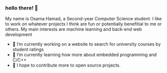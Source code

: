 ### hello there! 👋

My name is Osama Hamad, a Second-year Computer Science student. I like to work on whatever projects I think are fun or potentially benefitial to me or others. My main interests are machine learning and back-end web development

- 🔭 I’m currently working on a website to search for university courses by student ratings
- 🌱 I’m currently learning how more about embedded programming and C/C++
- 👯 I hope to contribute more to open source projects.

<!--
**osHamad/osHamad** is a ✨ _special_ ✨ repository because its `README.md` (this file) appears on your GitHub profile.

Here are some ideas to get you started:

- 🔭 I’m currently working on ...
- 🌱 I’m currently learning ...
- 👯 I’m looking to collaborate on ...
- 🤔 I’m looking for help with ...
- 💬 Ask me about ...
- 📫 How to reach me: ...
- 😄 Pronouns: ...
- ⚡ Fun fact: ...
-->
